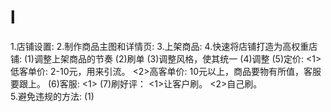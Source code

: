 # l
1.店铺设置:
2.制作商品主图和详情页:
3.上架商品:
4.快速将店铺打造为高权重店铺:
  (1)调整上架商品的节奏
  (2)刷单
  (3)调整风格，使其统一
  (4)调整
  (5)定价:
    <1>低客单价: 2-10元，用来引流。
    <2>高客单价: 10元以上，商品要物有所值，客服要跟上。
  (6)客服:
    <1>
  (7)刷好评：
     <1>让客户刷。
     <2>自己刷。  
5.避免违规的方法:
  (1)      
